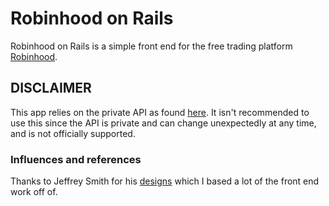 # Robinhood on Rails
Robinhood on Rails is a simple front end for the free trading platform [Robinhood](https://robinhood.com/).

## DISCLAIMER
This app relies on the private API as found [here](https://github.com/sanko/Robinhood). It isn't recommended to use this since the API is private and can change unexpectedly at any time, and is not officially supported.

### Influences and references
Thanks to Jeffrey Smith for his [designs](https://dribbble.com/shots/2619026-Robinhood-Web-App-Concept-V2) which I based a lot of the front end work off of.